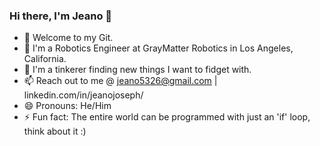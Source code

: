 ### Hi there, I'm Jeano 👋
- 🤖 Welcome to my Git.
- 🦾 I'm a Robotics Engineer at GrayMatter Robotics in Los Angeles, California.
- 🍃 I'm a tinkerer finding new things I want to fidget with.
- 📫 Reach out to me @ jeano5326@gmail.com | linkedin.com/in/jeanojoseph/
- 😄 Pronouns: He/Him
- ⚡ Fun fact: The entire world can be programmed with just an 'if' loop, think about it :)
